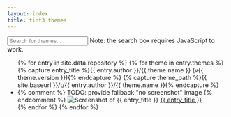 ```yaml
---
layout: index
title: tint3 themes
---
```


<input id="search" type="text" placeholder="Search for themes...">
<noscript>
  Note: the search box requires JavaScript to work.
</noscript>

<ul id="themes" class="flex gallery two four-500">
  {% for entry in site.data.repository %}
    {% for theme in entry.themes %}
      {% capture entry_title %}{{ entry.author }}/{{ theme.name }} (v{{ theme.version }}){% endcapture %}
      {% capture theme_path %}{{ site.baseurl }}/t/{{ entry.author }}/{{ theme.name }}{% endcapture %}
      <li data-matching="true"
          data-author="{{ entry.author }}"
          data-theme="{{ theme.name }}"
          data-version="{{ theme.version }}">
        {% comment %}
          TODO: provide fallback "no screenshot" image
        {% endcomment %}
        <img alt="Screenshot of {{ entry_title }}"
             src="{{ theme_path }}/screenshot.png"
             class="stack">
        <a href="{{ theme_path }}/tint3rc"
           target="tint3-theme"
           class="stack button">{{ entry_title }}</a>
      </li>
    {% endfor %}
  {% endfor %}
</ul>
